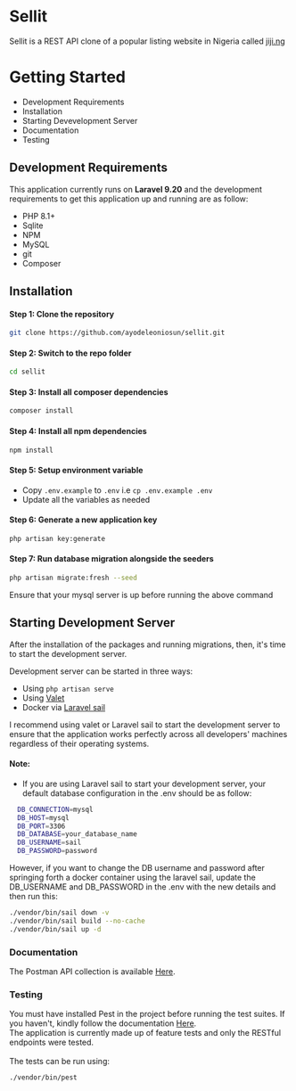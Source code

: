 # Sellit

Sellit is a REST API clone of a popular listing website in Nigeria called [jiji.ng](https://jiji.ng)

# Getting Started

* Development Requirements
* Installation
* Starting Devevelopment Server
* Documentation
* Testing

## Development Requirements

This application currently runs on <b>Laravel 9.20</b> and the development requirements to get this application up and
running are as follow:

* PHP 8.1+
* Sqlite
* NPM
* MySQL
* git
* Composer

## Installation

#### Step 1: Clone the repository

```bash
git clone https://github.com/ayodeleoniosun/sellit.git
```

#### Step 2: Switch to the repo folder

```bash
cd sellit
```

#### Step 3: Install all composer dependencies

```bash
composer install
```

#### Step 4: Install all npm dependencies

```bash
npm install
```

#### Step 5: Setup environment variable

- Copy `.env.example` to `.env` i.e `cp .env.example .env`
- Update all the variables as needed

#### Step 6: Generate a new application key

```bash
php artisan key:generate
``` 

#### Step 7: Run database migration alongside the seeders

```bash
php artisan migrate:fresh --seed
``` 

Ensure that your mysql server is up before running the above command

## Starting Development Server

After the installation of the packages and running migrations, then, it's time to start the development server.

Development server can be started in three ways:

* Using ```php artisan serve```
* Using [Valet](https://laravel.com/docs/8.x/valet)
* Docker via [Laravel sail](https://laravel.com/docs/8.x/sail)

I recommend using valet or Laravel sail to start the development server to ensure that the application works perfectly
across all developers' machines regardless of their operating systems.

#### Note:

* If you are using Laravel sail to start your development server, your default database configuration in the .env should
  be as follow:

```bash
  DB_CONNECTION=mysql
  DB_HOST=mysql
  DB_PORT=3306
  DB_DATABASE=your_database_name
  DB_USERNAME=sail
  DB_PASSWORD=password
```

However, if you want to change the DB username and password after springing forth a docker container using the laravel
sail, update the DB_USERNAME and DB_PASSWORD in the .env with the new details and then run this:

```bash
./vendor/bin/sail down -v
./vendor/bin/sail build --no-cache
./vendor/bin/sail up -d
```

### Documentation

The Postman API collection is available [Here](/public/postman_collection.json). <br/>

### Testing

You must have installed Pest in the project before running the test suites. If you haven't, kindly follow the
documentation [Here](https://pestphp.com/docs/installation). <br/>
The application is currently made up of feature tests and only the RESTful endpoints were tested. <br/><br/>The tests
can be run using:

```bash
./vendor/bin/pest
```
